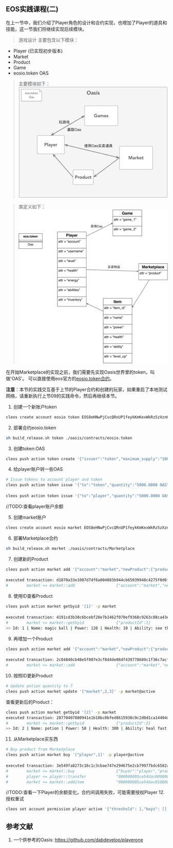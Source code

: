 **EOS实践课程(二)**
----------------------------------------------
在上一节中，我们介绍了Player角色的设计和合约实现，也增加了Player的道具和技能，这一节我们将继续实现后续模块。

>游戏设计
主要包含以下模块：
* Player (已实现初步版本)
* Market
* Product
* Game
* eosio.token OAS

>主要模块如下：
![图1](./images/module.jpeg "module")

>类定义如下：
![图2](./images/class.jpeg "class")


在开始Marketplace的实现之前，我们需要先实现Oasis世界里的token，叫做'OAS'。
可以直接使用eos官方的[eosio.token合约](https://github.com/EOSIO/eos/tree/v1.0.8/contracts/eosio.token)。

**注意**：本节的实践交互基于上节的Player合约和创建的玩家，如果重启了本地测试网络，请重新执行上节09的实践命令，然后再继续本节。

1. 创建一个新账户token
```Bash
cleos create account eosio token EOS8eHNwPjCvcQRnUP1feykKmKexWkRz5zXznK3GTJFPibut7kiaM EOS7UN5ZY6WYpVhjkjPG4bh5rQxHgAeFKnjLBNok22cATD82JPjai
```

2. 部署合约eosio.token
```Bash
sh build_release.sh token ./oasis/contracts/eosio.token
```

3. 创建token:OAS
```Bash
cleos push action token create '{"issuer":"token","maximum_supply":"1000000.0000 OAS","can_freeze":"0","can_recall":"0","can_whitelist":"0"}' -p token@active
```

4. 给player账户转一些OAS
```Bash
# Issue tokens to account player and token
cleos push action token issue '{"to":"token","quantity":"5000.0000 OAS","memo":"init"}' -p token@active

cleos push action token issue '{"to":"player","quantity":"5000.0000 OAS","memo":"init"}' -p token@active

```


//TODO:查看player账户余额

5. 创建market账户
```Bash
cleos create account eosio market EOS8eHNwPjCvcQRnUP1feykKmKexWkRz5zXznK3GTJFPibut7kiaM EOS7UN5ZY6WYpVhjkjPG4bh5rQxHgAeFKnjLBNok22cATD82JPjai
```

6. 部署Marketplace合约
```Bash
sh build_release.sh market ./oasis/contracts/Marketplace
```

7. 创建新的Product
```Bash
cleos push action market add '{"account":"market","newProduct":{"product_id":1,"name":"magic ball","power":120,"health":10,"ability":"see the future","level_up":3,"quantity":10,"price":150}}' -p market@active

executed transaction: d1870a33e1007d7df6a004083b944cb65039948c4275f0d6f366541d082f9da4  176 bytes  3141 us
#        market <= market::add                  {"account":"market","newProduct":{"product_id":1,"name":"magic ball","power":120,"health":10,"abilit...
```

8. 使用ID查看Product
```Bash
cleos push action market getbyid '[1]' -p market

executed transaction: 4191cd3b38c6bcebf28e7b1462f070ef9368c9263c88ca43e3e86ef4b358c9b4  104 bytes  1544 us
#        market <= market::getbyid              {"productId":1}
>> Id: 1 | Name: magic ball | Power: 120 | Health: 10 | Ability: see the future | Level up: 3 | Quantity: 10 | Price: 150
```

9. 再增加一个Product
```Bash
cleos push action market add '{"account":"market","newProduct":{"product_id":2,"name":"potion","power":50,"health":300,"ability":"heal fast","level_up":0,"quantity":4,"price":350}}' -p market@active

executed transaction: 2c84840cb48e5f007e3cf8d4de08df439778689c1f36c7acfde3b972d207528b  168 bytes  3089 us
#        market <= market::add                  {"account":"market","newProduct":{"product_id":2,"name":"potion","power":50,"health":300,"ability":"...
```

10. 按照ID更新Product
```Bash
# Update potion quantity to 7
cleos push action market update '["market",2,3]' -p market@active
```
查看更新后的Product：
```Bash
cleos push action market getbyid '[2]' -p market
executed transaction: 28770407080941e1b10bc0bfed8615930c9c2d0d1ca14494d4254a654499774a  104 bytes  1267 us
#        market <= market::getbyid              {"productId":2}
>> Id: 2 | Name: potion | Power: 50 | Health: 300 | Ability: heal fast | Level up: 0 | Quantity: 7 | Price: 350
```

11. 从Marketplace买东西
```Bash
# Buy product from Marketplace
cleos push action market buy '["player",1]' -p player@active

executed transaction: 3e549fa8273c16c1c3cbae747e294675e2cb79977bdc6582a02c665943d95534  112 bytes  5785 us
#        market <= market::buy                  {"buyer":"player","productId":1}
#        player <= player::transfer             "000000005ce54dac000000006405af919600000000000000044f41530000000000"
#        market <= market::additem              "000000005ce54dac01000000000000000a6d616769632062616c6c78000000000000000a000000000000000e73656520746...
```

//TODO:查看一下Player的余额变化，合约间调用失败，可能需要授权Player
12. 授权重试
```Bash
cleos set account permission player active '{"threshold": 1,"keys": [],"accounts": [{"permission":{"actor":"market","permission":"eosio.code"},"weight":1}]}' owner -p player@owner
```


**参考文献**
----------------------------------------------
1. 一个供参考的Oasis: https://github.com/dabdevelop/playerone
